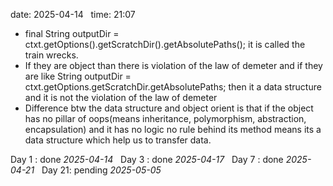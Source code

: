 date: 2025-04-14  
time: 21:07  

- final String outputDir = ctxt.getOptions().getScratchDir().getAbsolutePaths(); it is called the train wrecks.
- If they are object than there is violation of the law of demeter and if they are like String outputDir = ctxt.getOptions.getScratchDir.getAbsolutePaths; then it a data structure and it is not the violation of the law of demeter
- Difference btw the data structure and object orient is that if the object has no pillar of oops(means inheritance, polymorphism, abstraction, encapsulation) and it has no logic no rule behind its method means its a data structure which help us to transfer data.
  

Day 1 : done *2025-04-14*  
Day 3 : done *2025-04-17*  
Day 7 : done *2025-04-21*  
Day 21: pending *2025-05-05*